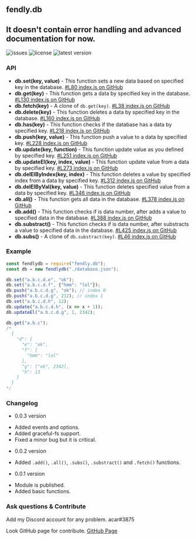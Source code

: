 ## fendly.db
It doesn't contain error handling and advanced documentation for now.
---

![issues](https://img.shields.io/github/issues-raw/acarrr/fendly.db) ![license](https://img.shields.io/github/license/acarrr/fendly.db) ![latest version](https://img.shields.io/github/package-json/v/acarrr/fendly.db?label=latest%20version)

### API
- **db.set(key, value)** - This function sets a new data based on specified key in the database. [#L80 index.js on GitHub](https://github.com/acarrr/fendly.db/blob/master/index.js#L80)
- **db.get(key)** - This function gets a data by specified key in the database. [#L130 index.js on GitHub](https://github.com/acarrr/fendly.db/blob/master/index.js#L130)
- **db.fetch(key)** - A clone of `db.get(key)`. [#L38 index.js on GitHub](https://github.com/acarrr/fendly.db/blob/master/index.js#L38)
- **db.delete(key)** - This function deletes a data by specified key in the database. [#L160 index.js on GitHub](https://github.com/acarrr/fendly.db/blob/master/index.js#L160)
- **db.has(key)** - This function checks if the database has a data by specified key. [#L218 index.js on GitHub](https://github.com/acarrr/fendly.db/blob/master/index.js#L218)
- **db.push(key, value)** - This function push a value to a data by specified key. [#L228 index.js on GitHub](https://github.com/acarrr/fendly.db/blob/master/index.js#L228)
- **db.update(key, function)** - This function update value as you defined by specified key. [#L251 index.js on GitHub](https://github.com/acarrr/fendly.db/blob/master/index.js#L251)
- **db.updateEl(key, index, value)** - This function update value from a data by specified key. [#L273 index.js on GitHub](https://github.com/acarrr/fendly.db/blob/master/index.js#L273)
- **db.delElByIndex(key, index)** - This function deletes a value by specified index from a data by specified key. [#L312 index.js on GitHub](https://github.com/acarrr/fendly.db/blob/master/index.js#L312)
- **db.delElByVal(key, value)** - This function deletes specified value from a data by specified key. [#L346 index.js on GitHub](https://github.com/acarrr/fendly.db/blob/master/index.js#L346)
- **db.all()** - This function gets all data in the database. [#L378 index.js on GitHub](https://github.com/acarrr/fendly.db/blob/master/index.js#L378)
- **db.add()** - This function checks if is data number, after adds a value to specified data in the database. [#L388 index.js on GitHub](https://github.com/acarrr/fendly.db/blob/master/index.js#L388)
- **db.substract()** - This function checks if is data number, after substracts a value to specified data in the database. [#L425 index.js on GitHub](https://github.com/acarrr/fendly.db/blob/master/index.js#L425)
- **db.subs()** -  A clone of `db.substract(key)`. [#L46 index.js on GitHub](https://github.com/acarrr/fendly.db/blob/master/index.js#L41)

### Example
```js
const fendlydb = require("fendly.db");
const db = new fendlydb("./database.json");

db.set("a.b.c.d.e", "ok");
db.set("a.b.c.d.f", {"hmm": "lol"});
db.push("a.b.c.d.g", "ok"); // index 0
db.push("a.b.c.d.g", 212); // index 1
db.set("a.b.c.d.h", 12);
db.update("a.b.c.d.h", (x => x + 1));
db.updateEl("a.b.c.d.g", 1, 2342);

db.get("a.b.c");
/*
  {
    "d": {
      "e": "ok",
      "f": {
        "hmm": "lol"
      },
      "g": ["ok", 2342],
      "h": 13
    }
  }
*/
```

### Changelog
+ 0.0.3 version
- Added events and options.
- Added graceful-fs support.
- Fixed a minor bug but it is critical.

+ 0.0.2 version
- Added `.add()`, `.all()`, `.subs()`, `.substract()` and `.fetch()` functions.

+ 0.0.1 version
- Module is published.
- Added basic functions.

### Ask questions & Contribute
Add my Discord account for any problem. acar#3875

Look GitHub page for contribute. [GitHub Page](https://github.com/acarrr/fendly.db)

